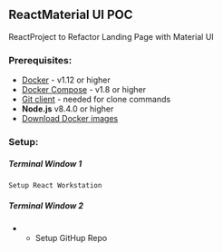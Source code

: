 ## ReactMaterial UI POC

ReactProject to Refactor Landing Page with Material UI

### Prerequisites:

- [Docker](https://www.docker.com/products/overview) - v1.12 or higher
- [Docker Compose](https://docs.docker.com/compose/overview/) - v1.8 or higher
- [Git client](https://git-scm.com/downloads) - needed for clone commands
- **Node.js** v8.4.0 or higher
- [Download Docker images](http://hyperledger-fabric.readthedocs.io/en/latest/samples.html#binaries)

### Setup:

##### Terminal Window 1

```
Setup React Workstation

```

##### Terminal Window 2

- - Setup GitHup Repo
